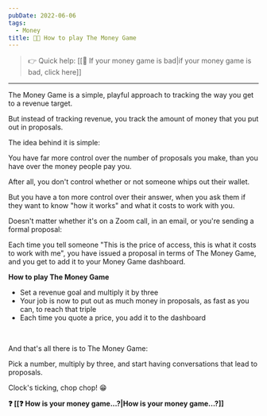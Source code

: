 ```yaml
---
pubDate: 2022-06-06
tags:
  - Money
title: 👨‍🎓 How to play The Money Game
---
```


> 👉 Quick help: [[🔴 If your money game is bad|if your money game is bad, click here]]

---

The Money Game is a simple, playful approach to tracking the way you get to a revenue target.

But instead of tracking revenue, you track the amount of money that you put out in proposals.

The idea behind it is simple:

You have far more control over the number of proposals you make, than you have over the money people pay you.

After all, you don't control whether or not someone whips out their wallet.

But you have a ton more control over their answer, when you ask them if they want to know "how it works" and what it costs to work with you.

Doesn't matter whether it's on a Zoom call, in an email, or you're sending a formal proposal:

Each time you tell someone "This is the price of access, this is what it costs to work with me", you have issued a proposal in terms of The Money Game, and you get to add it to your Money Game dashboard.

**How to play The Money Game**

- Set a revenue goal and multiply it by three
- Your job is now to put out as much money in proposals, as fast as you can, to reach that triple
- Each time you quote a price, you add it to the dashboard

<br />

And that's all there is to The Money Game:

Pick a number, multiply by three, and start having conversations that lead to proposals.

Clock's ticking, chop chop! 😁

**❓ [[❓ How is your money game...?|How is your money game...?]]**
